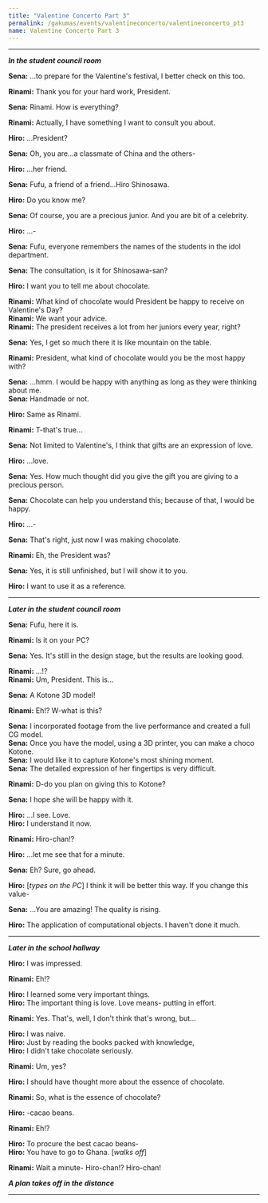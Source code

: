 ```yaml
---
title: "Valentine Concerto Part 3"
permalink: /gakumas/events/valentineconcerto/valentineconcerto_pt3
name: Valentine Concerto Part 3
---
```

________________________
<!--
#### Valentine Concerto Part 3
----
--->

*__In the student council room__*

__Sena:__ ...to prepare for the Valentine's festival, I better check on this too.

__Rinami:__ Thank you for your hard work, President.

__Sena:__ Rinami. How is everything?

__Rinami:__ Actually, I have something I want to consult you about.

__Hiro:__ ...President?

__Sena:__ Oh, you are...a classmate of China and the others-

__Hiro:__ ...her friend.

__Sena:__ Fufu, a friend of a friend...Hiro Shinosawa.

__Hiro:__ Do you know me?

__Sena:__ Of course, you are a precious junior. And you are bit of a celebrity.

__Hiro:__ ...-

__Sena:__ Fufu, everyone remembers the names of the students in the idol department.

__Sena:__ The consultation, is it for Shinosawa-san?

__Hiro:__ I want you to tell me about chocolate.

__Rinami:__ What kind of chocolate would President be happy to receive on Valentine's Day?<br />
__Rinami:__ We want your advice. <br />
__Rinami:__ The president receives a lot from her juniors every year, right?

__Sena:__ Yes, I get so much there it is like mountain on the table.

__Rinami:__ President, what kind of chocolate would you be the most happy with?

__Sena:__ ...hmm. I would be happy with anything as long as they were thinking about me.<br />
__Sena:__ Handmade or not.

__Hiro:__ Same as Rinami.

__Rinami:__ T-that's true...

__Sena:__ Not limited to Valentine's, I think that gifts are an expression of love.

__Hiro:__ ...love.

__Sena:__ Yes. How much thought did you give the gift you are giving to a precious person.

__Sena:__ Chocolate can help you understand this; because of that, I would be happy.

__Hiro:__ ...-

__Sena:__ That's right, just now I was making chocolate.

__Rinami:__ Eh, the President was?

__Sena:__ Yes, it is still unfinished, but I will show it to you.

__Hiro:__ I want to use it as a reference.

---

*__Later in the student council room__*

__Sena:__ Fufu, here it is.

__Rinami:__ Is it on your PC?

__Sena:__ Yes. It's still in the design stage, but the results are looking good.

__Rinami:__ ...!?<br />
__Rinami:__ Um, President. This is...

__Sena:__ A Kotone 3D model!

__Rinami:__ Eh!? W-what is this?

__Sena:__ I incorporated footage from the live performance and created a full CG model. <br />
__Sena:__ Once you have the model, using a 3D printer, you can make a choco Kotone.<br />
__Sena:__ I would like it to capture Kotone's most shining moment.<br />
__Sena:__ The detailed expression of her fingertips is very difficult.

__Rinami:__ D-do you plan on giving this to Kotone?

__Sena:__ I hope she will be happy with it.

__Hiro:__ ...I see. Love.<br />
__Hiro:__ I understand it now.

__Rinami:__ Hiro-chan!?

__Hiro:__ ...let me see that for a minute.

__Sena:__ Eh? Sure, go ahead.

__Hiro:__ [*types on the PC*] I think it will be better this way. If you change this value-

__Sena:__ ...You are amazing! The quality is rising.

__Hiro:__ The application of computational objects. I haven't done it much.

---

*__Later in the school hallway__*

__Hiro:__ I was impressed.

__Rinami:__ Eh!?

__Hiro:__ I learned some very important things.<br />
__Hiro:__ The important thing is love. Love means- putting in effort.

__Rinami:__ Yes. That's, well, I don't think that's wrong, but...

__Hiro:__ I was naive.<br />
__Hiro:__ Just by reading the books packed with knowledge,<br />
__Hiro:__ I didn't take chocolate seriously.

__Rinami:__ Um, yes?

__Hiro:__ I should have thought more about the essence of chocolate.

__Rinami:__ So, what is the essence of chocolate?

__Hiro:__ -cacao beans.

__Rinami:__ Eh!?

__Hiro:__ To procure the best cacao beans-<br />
__Hiro:__ You have to go to Ghana. [*walks off*]

__Rinami:__ Wait a minute- Hiro-chan!? Hiro-chan!

*__A plan takes off in the distance__*

---